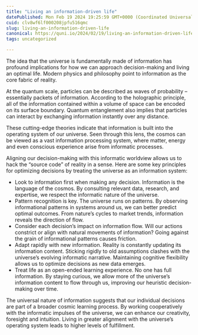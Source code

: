 ```yaml
---
title: "Living an information-driven life"
datePublished: Mon Feb 19 2024 19:25:59 GMT+0000 (Coordinated Universal Time)
cuid: clv8wf6lf000208jpfu516qmc
slug: living-an-information-driven-life
canonical: https://quni.io/2024/02/19/living-an-information-driven-life/
tags: uncategorized

---
```


The idea that the universe is fundamentally made of information has profound implications for how we can approach decision-making and living an optimal life. Modern physics and philosophy point to information as the core fabric of reality.

At the quantum scale, particles can be described as waves of probability – essentially packets of information. According to the holographic principle, all of the information contained within a volume of space can be encoded on its surface boundary. Quantum entanglement also implies that particles can interact by exchanging information instantly over any distance.

These cutting-edge theories indicate that information is built into the operating system of our universe. Seen through this lens, the cosmos can be viewed as a vast information processing system, where matter, energy and even conscious experience arise from informatic processes.

Aligning our decision-making with this informatic worldview allows us to hack the “source code” of reality in a sense. Here are some key principles for optimizing decisions by treating the universe as an information system:

*   Look to information first when making any decision. Information is the language of the cosmos. By consulting relevant data, research, and expertise, we respect the informatic nature of the universe.
*   Pattern recognition is key. The universe runs on patterns. By observing informational patterns in systems around us, we can better predict optimal outcomes. From nature’s cycles to market trends, information reveals the direction of flow.
*   Consider each decision’s impact on information flow. Will our actions constrict or align with natural movements of information? Going against the grain of informational patterns causes friction.
*   Adapt rapidly with new information. Reality is constantly updating its information content. Sticking rigidly to old assumptions clashes with the universe’s evolving informatic narrative. Maintaining cognitive flexibility allows us to optimize decisions as new data emerges.
*   Treat life as an open-ended learning experience. No one has full information. By staying curious, we allow more of the universe’s information content to flow through us, improving our heuristic decision-making over time.

The universal nature of information suggests that our individual decisions are part of a broader cosmic learning process. By working cooperatively with the informatic impulses of the universe, we can enhance our creativity, foresight and intuition. Living in greater alignment with the universe’s operating system leads to higher levels of fulfillment.